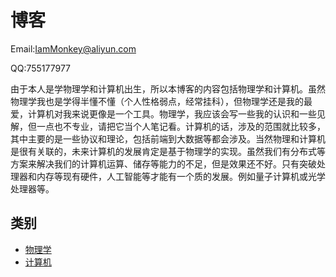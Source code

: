 # 博客 

Email:IamMonkey@aliyun.com

QQ:755177977


由于本人是学物理学和计算机出生，所以本博客的内容包括物理学和计算机。虽然物理学我也是学得半懂不懂（个人性格弱点，经常挂科），但物理学还是我的最爱，计算机对我来说更像是一个工具。物理学，我应该会写一些我的认识和一些见解，但一点也不专业，请把它当个人笔记看。计算机的话，涉及的范围就比较多，其中主要的是一些协议和理论，包括前端到大数据等都会涉及。当然物理和计算机是很有关联的，未来计算机的发展肯定是基于物理学的实现。虽然我们有分布式等方案来解决我们的计算机运算、储存等能力的不足，但是效果还不好。只有突破处理器和内存等现有硬件，人工智能等才能有一个质的发展。例如量子计算机或光学处理器等。



## 类别

 * [物理学](https://github.com/IamMonkey/blog/physics/READEME.md)
 * [计算机](https://github.com/IamMonkey/blog/computer/READEME.md)